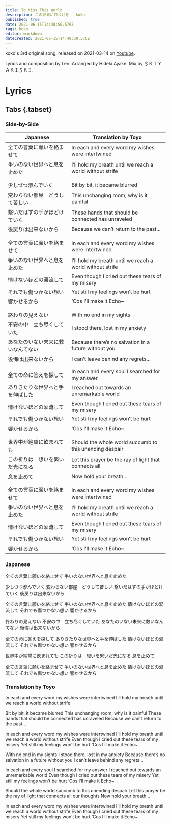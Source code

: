 ```yaml
---
title: To Kiss This World
description: この世界に口づけを - koko
published: true
date: 2021-06-15T14:48:50.576Z
tags: koko
editor: markdown
dateCreated: 2021-06-15T14:48:50.576Z
---
```


koko's 3rd original song, released on 2021-03-14 on [Youtube](https://www.youtube.com/watch?v=mZKdQHMJ_MA).

Lyrics and composition by Len. Arranged by Hideki Ayake. Mix by ＄ＫＩＹＡＫＩ＄ＫＩ.

# Lyrics

## Tabs {.tabset}

### Side-by-Side

|Japanese|Translation by Toyo|
|--------|---------------------|
|全ての言葉に願いを絡ませて|In each and every word my wishes were intertwined|
|争いのない世界へと息を止めた|I’ll hold my breath until we reach a world without strife|
| | |
| | |
|少しづつ滲んでいく|Bit by bit, it became blurred|
|変わらない部屋　どうして苦しい|This unchanging room, why is it painful|
|繋いだはずの手がほどけていく|These hands that should be connected has unraveled|
|後戻りは出来ないから|Because we can’t return to the past...|
| | |
| | |
|全ての言葉に願いを絡ませて|In each and every word my wishes were intertwined|
|争いのない世界へと息を止めた|I’ll hold my breath until we reach a world without strife|
|情けないほどの涙流して|Even though I cried out these tears of my misery|
|それでも傷つかない想い|Yet still my feelings won’t be hurt|
|響かせるから|‘Cos I’ll make it Echo~|
| | |
| | |
|終わりの見えない|With no end in my sights|
|不安の中　立ち尽くしていた|I stood there, lost in my anxiety|
|あなたのいない未来に救いなんてない|Because there’s no salvation in a future without you|
|後悔は出来ないから|I can’t leave behind any regrets...|
| | |
| | |
|全ての命に答えを探して|In each and every soul I searched for my answer|
|ありきたりな世界へと手を伸ばした|I reached out towards an unremarkable world|
|情けないほどの涙流して|Even though I cried out these tears of my misery|
|それでも傷つかない想い|Yet still my feelings won’t be hurt|
|響かせるから|‘Cos I’ll make it Echo~|
| | |
| | |
|世界中が絶望に飲まれても|Should the whole world succumb to this unending despair|
|この祈りは　想いを繋いだ光になる|Let this prayer be the ray of light that connects all| our thoughts
|息を止めて|Now hold your breath...|
| | |
| | |
|全ての言葉に願いを絡ませて|In each and every word my wishes were intertwined|
|争いのない世界へと息を止めた|I’ll hold my breath until we reach a world without strife|
|情けないほどの涙流して|Even though I cried out these tears of my misery|
|それでも傷つかない想い|Yet still my feelings won’t be hurt|
|響かせるから|‘Cos I’ll make it Echo~|


### Japanese

全ての言葉に願いを絡ませて
争いのない世界へと息を止めた

少しづつ滲んでいく
変わらない部屋　どうして苦しい
繋いだはずの手がほどけていく
後戻りは出来ないから


全ての言葉に願いを絡ませて
争いのない世界へと息を止めた
情けないほどの涙流して
それでも傷つかない想い
響かせるから


終わりの見えない
不安の中　立ち尽くしていた
あなたのいない未来に救いなんてない
後悔は出来ないから

全ての命に答えを探して
ありきたりな世界へと手を伸ばした
情けないほどの涙流して
それでも傷つかない想い
響かせるから

世界中が絶望に飲まれても
この祈りは　想いを繋いだ光になる
息を止めて

全ての言葉に願いを絡ませて
争いのない世界へと息を止めた
情けないほどの涙流して
それでも傷つかない想い
響かせるから

### Translation by Toyo

In each and every word my wishes were intertwined
I’ll hold my breath until we reach a world without strife

Bit by bit, it became blurred
This unchanging room, why is it painful
These hands that should be connected has unraveled
Because we can’t return to the past...

In each and every word my wishes were intertwined
I’ll hold my breath until we reach a world without strife
Even though I cried out these tears of my misery
Yet still my feelings won’t be hurt
‘Cos I’ll make it Echo~

With no end in my sights
I stood there, lost in my anxiety
Because there’s no salvation in a future without you
I can’t leave behind any regrets...

In each and every soul I searched for my answer
I reached out towards an unremarkable world
Even though I cried out these tears of my misery
Yet still my feelings won’t be hurt
‘Cos I’ll make it Echo~

Should the whole world succumb to this unending despair
Let this prayer be the ray of light that connects all our thoughts
Now hold your breath...

In each and every word my wishes were intertwined
I’ll hold my breath until we reach a world without strife
Even though I cried out these tears of my misery
Yet still my feelings won’t be hurt
‘Cos I’ll make it Echo~